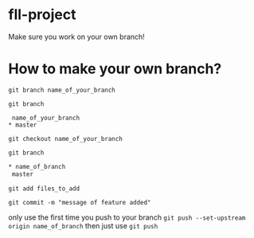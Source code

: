 # fll-project

Make sure you work on your own branch!

# How to make your own branch?

```git branch name_of_your_branch```

```git branch```

```console
 name_of_your_branch
* master
```


```git checkout name_of_your_branch```

```git branch```

```bash
* name_of_branch
 master
```

```git add files_to_add```

```git commit -m "message of feature added"```

only use the first time you push to your branch
```git push --set-upstream origin name_of_branch```
then just use
```git push```